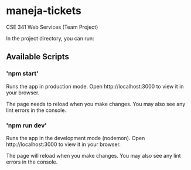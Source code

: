 # maneja-tickets
CSE 341 Web Services (Team Project)

In the project directory, you can run:

## Available Scripts

### 'npm start'
Runs the app in production mode.
Open http://localhost:3000 to view it in your browser.

The page needs to reload when you make changes.
You may also see any lint errors in the console.

### 'npm run dev'
Runs the app in the development mode (nodemon).
Open http://localhost:3000 to view it in your browser.

The page will reload when you make changes.
You may also see any lint errors in the console.

